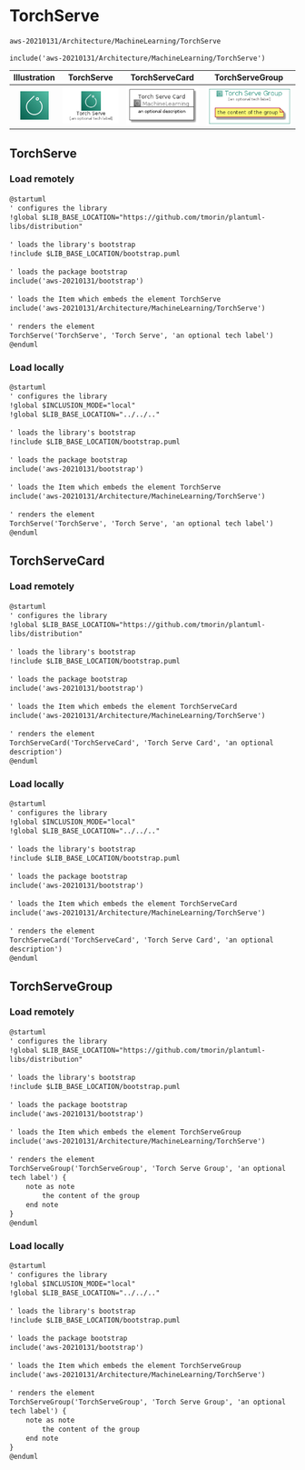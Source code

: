 # TorchServe


```text
aws-20210131/Architecture/MachineLearning/TorchServe
```

```text
include('aws-20210131/Architecture/MachineLearning/TorchServe')
```



| Illustration | TorchServe | TorchServeCard | TorchServeGroup |
| :---: | :---: | :---: | :---: |
| ![illustration for Illustration](../../../aws-20210131/Architecture/MachineLearning/TorchServe.png) | ![illustration for TorchServe](../../../aws-20210131/Architecture/MachineLearning/TorchServe.Local.png) | ![illustration for TorchServeCard](../../../aws-20210131/Architecture/MachineLearning/TorchServeCard.Local.png) | ![illustration for TorchServeGroup](../../../aws-20210131/Architecture/MachineLearning/TorchServeGroup.Local.png) |




## TorchServe

### Load remotely
```plantuml
@startuml
' configures the library
!global $LIB_BASE_LOCATION="https://github.com/tmorin/plantuml-libs/distribution"

' loads the library's bootstrap
!include $LIB_BASE_LOCATION/bootstrap.puml

' loads the package bootstrap
include('aws-20210131/bootstrap')

' loads the Item which embeds the element TorchServe
include('aws-20210131/Architecture/MachineLearning/TorchServe')

' renders the element
TorchServe('TorchServe', 'Torch Serve', 'an optional tech label')
@enduml
```

### Load locally
```plantuml
@startuml
' configures the library
!global $INCLUSION_MODE="local"
!global $LIB_BASE_LOCATION="../../.."

' loads the library's bootstrap
!include $LIB_BASE_LOCATION/bootstrap.puml

' loads the package bootstrap
include('aws-20210131/bootstrap')

' loads the Item which embeds the element TorchServe
include('aws-20210131/Architecture/MachineLearning/TorchServe')

' renders the element
TorchServe('TorchServe', 'Torch Serve', 'an optional tech label')
@enduml
```

## TorchServeCard

### Load remotely
```plantuml
@startuml
' configures the library
!global $LIB_BASE_LOCATION="https://github.com/tmorin/plantuml-libs/distribution"

' loads the library's bootstrap
!include $LIB_BASE_LOCATION/bootstrap.puml

' loads the package bootstrap
include('aws-20210131/bootstrap')

' loads the Item which embeds the element TorchServeCard
include('aws-20210131/Architecture/MachineLearning/TorchServe')

' renders the element
TorchServeCard('TorchServeCard', 'Torch Serve Card', 'an optional description')
@enduml
```

### Load locally
```plantuml
@startuml
' configures the library
!global $INCLUSION_MODE="local"
!global $LIB_BASE_LOCATION="../../.."

' loads the library's bootstrap
!include $LIB_BASE_LOCATION/bootstrap.puml

' loads the package bootstrap
include('aws-20210131/bootstrap')

' loads the Item which embeds the element TorchServeCard
include('aws-20210131/Architecture/MachineLearning/TorchServe')

' renders the element
TorchServeCard('TorchServeCard', 'Torch Serve Card', 'an optional description')
@enduml
```

## TorchServeGroup

### Load remotely
```plantuml
@startuml
' configures the library
!global $LIB_BASE_LOCATION="https://github.com/tmorin/plantuml-libs/distribution"

' loads the library's bootstrap
!include $LIB_BASE_LOCATION/bootstrap.puml

' loads the package bootstrap
include('aws-20210131/bootstrap')

' loads the Item which embeds the element TorchServeGroup
include('aws-20210131/Architecture/MachineLearning/TorchServe')

' renders the element
TorchServeGroup('TorchServeGroup', 'Torch Serve Group', 'an optional tech label') {
    note as note
        the content of the group
    end note
}
@enduml
```

### Load locally
```plantuml
@startuml
' configures the library
!global $INCLUSION_MODE="local"
!global $LIB_BASE_LOCATION="../../.."

' loads the library's bootstrap
!include $LIB_BASE_LOCATION/bootstrap.puml

' loads the package bootstrap
include('aws-20210131/bootstrap')

' loads the Item which embeds the element TorchServeGroup
include('aws-20210131/Architecture/MachineLearning/TorchServe')

' renders the element
TorchServeGroup('TorchServeGroup', 'Torch Serve Group', 'an optional tech label') {
    note as note
        the content of the group
    end note
}
@enduml
```

